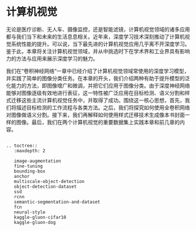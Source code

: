 # 计算机视觉

无论是医疗诊断、无人车、摄像监控，还是智能滤镜，计算机视觉领域的诸多应用都与我们当下和未来的生活息息相关。近年来，深度学习技术深刻推动了计算机视觉系统性能的提升。可以说，当下最先进的计算机视觉应用几乎离不开深度学习。鉴于此，本章将关注计算机视觉领域，并从中挑选时下在学术界和工业界具有影响力的方法与应用来展示深度学习的魅力。

我们在“卷积神经网络”一章中已经介绍了计算机视觉领域常使用的深度学习模型，并实践了简单的图像分类任务。在本章的开头，我们介绍两种有助于提升模型的泛化能力的方法，即图像增广和微调，并把它们应用于图像分类。由于深度神经网络能够对图像逐级有效地进行表征，这一特性被广泛应用在目标检测、语义分割和样式迁移这些主流计算机视觉任务中，并取得了成功。围绕这一核心思想，首先，我们将描述目标检测的工作流程与各类方法。之后，我们将探究如何使用全卷积网络对图像做语义分割。接下来，我们再解释如何使用样式迁移技术生成像本书封面一样的图像。最后，我们在两个计算机视觉的重要数据集上实践本章和前几章的内容。

```eval_rst

.. toctree::
   :maxdepth: 2

   image-augmentation
   fine-tuning
   bounding-box
   anchor
   multiscale-object-detection
   object-detection-dataset
   ssd
   rcnn
   semantic-segmentation-and-dataset
   fcn
   neural-style
   kaggle-gluon-cifar10
   kaggle-gluon-dog
```




